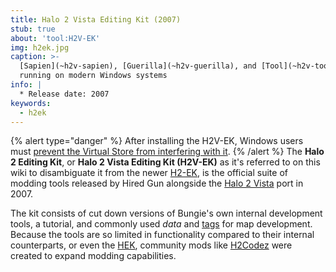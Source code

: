 ```yaml
---
title: Halo 2 Vista Editing Kit (2007)
stub: true
about: 'tool:H2V-EK'
img: h2ek.jpg
caption: >-
  [Sapien](~h2v-sapien), [Guerilla](~h2v-guerilla), and [Tool](~h2v-tool)
  running on modern Windows systems
info: |
  * Release date: 2007
keywords:
  - h2ek
---
```

{% alert type="danger" %}
After installing the H2V-EK, Windows users must [prevent the Virtual Store from interfering with it](~tips#windows-virtual-store).
{% /alert %}
The **Halo 2 Editing Kit**, or **Halo 2 Vista Editing Kit (H2V-EK)** as it's referred to on this wiki to disambiguate it from the newer [H2-EK](~h2-ek), is the official suite of modding tools released by Hired Gun alongside the [Halo 2 Vista](~h2) port in 2007.

The kit consists of cut down versions of Bungie's own internal development tools, a tutorial, and commonly used _data_ and [tags](~) for map development. Because the tools are so limited in functionality compared to their internal counterparts, or even the [HEK](~), community mods like [H2Codez](https://github.com/Project-Cartographer/H2Codez) were created to expand modding capabilities.

